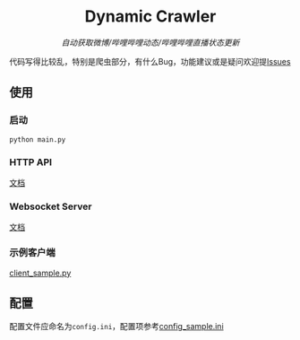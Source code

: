 <div align="center">

# Dynamic Crawler

_自动获取微博/哔哩哔哩动态/哔哩哔哩直播状态更新_  

</div>

代码写得比较乱，特别是爬虫部分，有什么Bug，功能建议或是疑问欢迎提[Issues](https://github.com/Cloud-wish/Dynamic-Crawler/blob/main/docs/HTTP_API.md)

## 使用
### 启动
`python main.py`
### HTTP API
[文档](https://github.com/Cloud-wish/Dynamic-Crawler/blob/main/docs/HTTP_API.md)
### Websocket Server
[文档](https://github.com/Cloud-wish/Dynamic-Crawler/blob/main/docs/Websocket_Server.md)
### 示例客户端
[client_sample.py](https://github.com/Cloud-wish/Dynamic-Crawler/blob/main/client_sample.py)
## 配置
配置文件应命名为`config.ini`，配置项参考[config_sample.ini](https://github.com/Cloud-wish/Dynamic-Crawler/blob/main/config_sample.ini)

